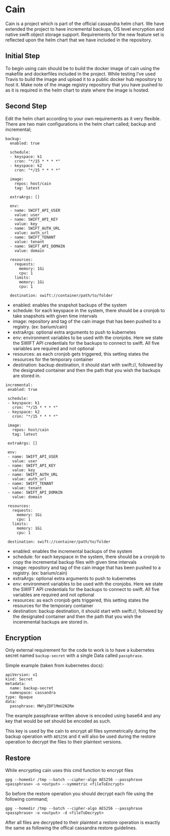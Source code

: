 # Cain

Cain is a project which is part of the official cassandra helm chart. We have extended the project to have incremental backups, OS level encryption and native swift object storage support. Requirements for the new feature set is reflected upon the helm chart that we have included in the repository. 

## Initial Step

To begin using cain should be to build the docker image of cain using the makefile and dockerfiles included in the project. While testing I’ve used Travis to build the image and upload it to a public docker hub repository to host it. Make note of the image registry repository that you have pushed to as it is required in the helm chart to state where the image is hosted. 

## Second Step

Edit the helm chart according to your own requirements as it very flexible.
There are two main configurations in the helm chart called;  backup and incremental;
```
backup:
  enabled: true

  schedule:
  - keyspace: k1
    cron: "*/15 * * * *"
  - keyspace: k2
    cron: "*/15 * * * *"

  image:
    repos: host/cain
    tag: latest

  extraArgs: []

  env:
  - name: SWIFT_API_USER
    value: user
  - name: SWIFT_API_KEY
    value: key
  - name: SWIFT_AUTH_URL
    value: auth_url
  - name: SWIFT_TENANT
    value: tenant
  - name: SWIFT_API_DOMAIN
    value: domain

  resources:
    requests:
      memory: 1Gi
      cpu: 1
    limits:
      memory: 1Gi
      cpu: 1

  destination: swift://container/path/to/folder

```
* enabled: enables the snapshot backups of the system
* schedule: for each keyspace in the system, there should be a cronjob to take snapshots with given time intervals
* image: repository and tag of the cain image that has been pushed to a registry. (ex: barium/cain)
* extraArgs: optional extra arguments to push to kubernetes
* env: environment variables to be used with the cronjobs. Here we state the SWIFT API credentials for the backups to connect to swift. All five variables are required and not optional
* resources: as each cronjob gets triggered, this setting states the resources for the temporary container
* destination: backup destination, it should start with swift://, followed by the designated container and then the path that you wish the backups are stored in.
 
 ```
incremental:
  enabled: true

  schedule:
  - keyspace: k1
    cron: "*/15 * * * *"
  - keyspace: k2
    cron: "*/15 * * * *"

  image:
    repos: host/cain
    tag: latest

  extraArgs: []

  env:
  - name: SWIFT_API_USER
    value: user
  - name: SWIFT_API_KEY
    value: key
  - name: SWIFT_AUTH_URL
    value: auth_url
  - name: SWIFT_TENANT
    value: tenant
  - name: SWIFT_API_DOMAIN
    value: domain

  resources:
    requests:
      memory: 1Gi
      cpu: 1
    limits:
      memory: 1Gi
      cpu: 1

  destination: swift://container/path/to/folder

```
* enabled: enables the incremental backups of the system
* schedule: for each keyspace in the system, there should be a cronjob to copy the incremental backup files with given time intervals
* image: repository and tag of the cain image that has been pushed to a registry. (ex: barium/cain)
* extraArgs: optional extra arguments to push to kubernetes
* env: environment variables to be used with the cronjobs. Here we state the SWIFT API credentials for the backups to connect to swift. All five variables are required and not optional
* resources: as each cronjob gets triggered, this setting states the resources for the temporary container
* destination: backup destination, it should start with swift://, followed by the designated container and then the path that you wish the inceremental backups are stored in.


## Encryption
Only external requirement for the code to work is to have a kubernetes secret named `backup-secret` with a single Data called `passphrase`.

Simple example (taken from kubernetes docs): 
```
apiVersion: v1
kind: Secret
metadata:
  name: backup-secret
  namespace: cassandra
type: Opaque
data:
  passphrase: MWYyZDFlMmU2N2Rm
```

The example passphrase written above is encoded using base64 and any key that would be set should be encoded as such.

This key is used by the cain to encrypt all files symmetrically during the backup operation with `AES256` and it will also be used during the restore operation to decrypt the files to their plaintext versions.

## Restore

While encrypting cain uses this cmd function to encrypt files
```
gpg --homedir /tmp --batch --cipher-algo AES256 --passphrase <passphrase> -o <output> --symmetric <fileToEncrypt>
```

So before the restore operation you should decrypt each file using the following command;
```
gpg --homedir /tmp --batch --cipher-algo AES256 --passphrase <passphrase> -o <output> -d <fileToDecrypt>
```

After all files are decrypted to their plaintext a restore operation is exactly the same as following the offical cassandra restore guidelines.